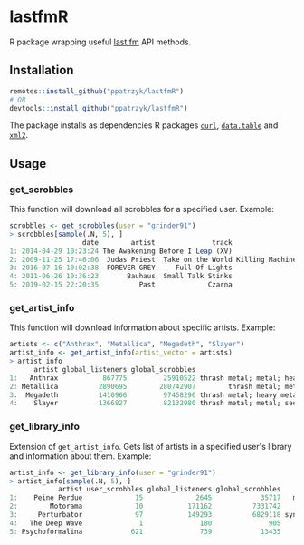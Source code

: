 # lastfmR
R package wrapping useful [last.fm](https://www.last.fm/) API methods. 

## Installation

```R
remotes::install_github("ppatrzyk/lastfmR")
# OR
devtools::install_github("ppatrzyk/lastfmR")
```

The package installs as dependencies R packages [`curl`](https://cran.r-project.org/web/packages/curl/), [`data.table`](https://cran.r-project.org/web/packages/data.table/) and [`xml2`](https://cran.r-project.org/web/packages/xml2/index.html).

## Usage

### get_scrobbles

This function will download all scrobbles for a specified user. Example:

```R
scrobbles <- get_scrobbles(user = "grinder91")
> scrobbles[sample(.N, 5), ]
                  date        artist              track                             album
1: 2014-04-29 10:23:24 The Awakening Before I Leap (XV)                      Anthology XV
2: 2009-11-25 17:46:06  Judas Priest  Take on the World Killing Machine [Remastered] [UK]
3: 2016-07-16 10:02:38  FOREVER GREY     Full Of Lights                              <NA>
4: 2011-06-26 10:36:23       Bauhaus  Small Talk Stinks                 In the Flat Field
5: 2019-02-15 22:20:35          Past             Czarna                    czarno / biala
```

### get_artist_info

This function will download information about specific artists. Example:

```R
artists <- c("Anthrax", "Metallica", "Megadeth", "Slayer")
artist_info <- get_artist_info(artist_vector = artists)
> artist_info
      artist global_listeners global_scrobbles                                              artist_tags
1:   Anthrax           867775         25910522 thrash metal; metal; heavy metal; speed metal; seen live
2: Metallica          2890695        280742907        thrash metal; metal; heavy metal; hard rock; rock
3:  Megadeth          1410966         97458296 thrash metal; heavy metal; metal; speed metal; seen live
4:    Slayer          1366827         82132980 thrash metal; metal; seen live; speed metal; heavy metal
```

### get_library_info

Extension of `get_artist_info`. Gets list of artists in a specified user's library and information about them. Example:

```R
artist_info <- get_library_info(user = "grinder91")
> artist_info[sample(.N, 5), ]
            artist user_scrobbles global_listeners global_scrobbles                                             artist_tags
1:    Peine Perdue             15             2645            35717   minimal synth; minimal wave; french; synthpop; france
2:        Motorama             10           171162          7331742          post-punk; new wave; indie; russian; seen live
3:     Perturbator             97           149293          6829118 synthwave; electronic; synthpop; retro electro; electro
4:   The Deep Wave              1              180              905               new wave; post-punk; retrowave; synthwave
5: Psychoformalina            621              739            13435      zimna fala; post-punk; cold wave; coldwave; polish
```
